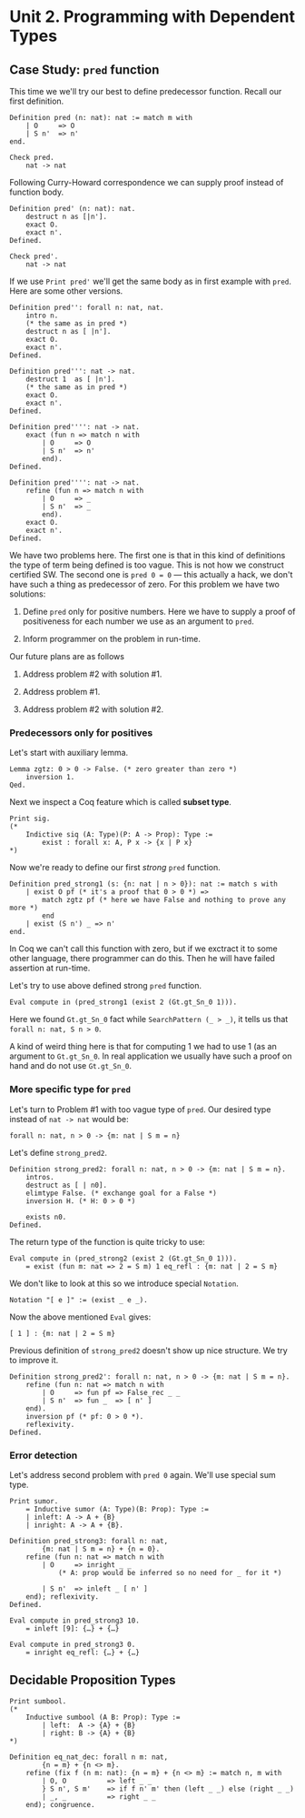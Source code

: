 # Unit 2. Programming with Dependent Types

## Case Study: `pred` function

This time we we'll try our best to define predecessor function. Recall 
our first definition.

	Definition pred (n: nat): nat := match m with
		| O 	=> O
		| S n' 	=> n'
	end.
	
	Check pred.
		nat -> nat

Following Curry-Howard correspondence we can supply proof instead of 
function body.

	Definition pred' (n: nat): nat.
		destruct n as [|n'].
		exact O.
		exact n'.
	Defined.
	
	Check pred'.
		nat -> nat	

If we use `Print pred'` we'll get the same body as in first example with 
`pred`. Here are some other versions.

	
	Definition pred'': forall n: nat, nat.
		intro n.
		(* the same as in pred *)
		destruct n as [ |n'].
		exact O.
		exact n'.
	Defined.
	
	Definition pred''': nat -> nat.
		destruct 1  as [ |n'].
		(* the same as in pred *)
		exact O.
		exact n'.
	Defined.
	
	Definition pred'''': nat -> nat.
		exact (fun n => match n with
			| O 	=> O
			| S n' 	=> n'
			end).
	Defined.

	Definition pred'''': nat -> nat.
		refine (fun n => match n with
			| O 	=> _
			| S n' 	=> _
			end).
		exact O.
		exact n'.
	Defined.

We have two problems here. The first one is that 
in this kind of definitions the type of term being 
defined is too vague. This is not how we construct certified SW.
The second one is `pred 0 = 0` — this actually a hack, we don't have such
a thing as predecessor of zero. For this problem we have two solutions:

1. 	Define `pred` only for positive numbers. Here we have to supply
	a proof of positiveness for each number we use as an argument to 
	`pred`.

2. 	Inform programmer on the problem in run-time.

Our future plans are as follows

1. Address problem #2 with solution #1.

2. Address problem #1.

3. Address problem #2 with solution #2.


### Predecessors only for positives

Let's start with auxiliary lemma.

	Lemma zgtz: 0 > 0 -> False. (* zero greater than zero *)
		inversion 1.
	Qed.

Next we inspect a Coq feature which is called **subset type**.

	Print sig. 
	(* 
		Indictive siq (A: Type)(P: A -> Prop): Type := 
			exist : forall x: A, P x -> {x | P x}
	*)

Now we're ready to define our first _strong_ `pred` function.

	Definition pred_strong1 (s: {n: nat | n > 0}): nat := match s with
		| exist O pf (* it's a proof that 0 > 0 *) =>
			match zgtz pf (* here we have False and nothing to prove any more *)
			end 
		| exist (S n') _ => n'
	end.

In Coq we can't call this function with zero, but if we exctract it to 
some other language, there programmer can do this. Then he will have 
failed assertion at run-time.

Let's try to use above defined strong `pred` function.

	Eval compute in (pred_strong1 (exist 2 (Gt.gt_Sn_0 1))).

Here we found `Gt.gt_Sn_0` fact while `SearchPattern (_ > _)`, it tells
us that `forall n: nat, S n > 0`.

A kind of weird thing here is that for computing 1 we had to use 1 (as
an argument to `Gt.gt_Sn_0`. In real application we usually have such a
proof on hand and do not use `Gt.gt_Sn_0`.

### More specific type for `pred`

Let's turn to Problem #1 with too vague type of `pred`. Our desired type
instead of `nat -> nat` would be:

	forall n: nat, n > 0 -> {m: nat | S m = n}

Let's define `strong_pred2`.

	Definition strong_pred2: forall n: nat, n > 0 -> {m: nat | S m = n}.
		intros.
		destruct as [ | n0].
		elimtype False. (* exchange goal for a False *)
		inversion H. (* H: 0 > 0 *)
		
		exists n0.
	Defined.

The return type of the function is quite tricky to use:

	Eval compute in (pred_strong2 (exist 2 (Gt.gt_Sn_0 1))).
		= exist (fun m: nat => 2 = S m) 1 eq_refl : {m: nat | 2 = S m}

We don't like to look at this so we introduce special `Notation`.

	Notation "[ e ]" := (exist _ e _).

Now the above mentioned `Eval` gives:

	[ 1 ] : {m: nat | 2 = S m}

Previous definition of `strong_pred2` doesn't show up nice structure.
We try to improve it.

	Definition strong_pred2': forall n: nat, n > 0 -> {m: nat | S m = n}.
		refine (fun n: nat => match n with
			| O 	=> fun pf => False_rec _ _
			| S n' 	=> fun _  => [ n' ]
		end).
		inversion pf (* pf: 0 > 0 *).
		reflexivity.
	Defined.

### Error detection

Let's address second problem with `pred 0` again. We'll use special
sum type.

	Print sumor.
		= Inductive sumor (A: Type)(B: Prop): Type :=
		| inleft: A -> A + {B}
		| inright: A -> A + {B}.

	Definition pred_strong3: forall n: nat,
			{m: nat | S m = n} + {n = 0}.
		refine (fun n: nat => match n with
			| O 	=> inright _ _ 
				(* A: prop would be inferred so no need for _ for it *)
				
			| S n' 	=> inleft _ [ n' ]
		end); reflexivity.
	Defined.
	
	Eval compute in pred_strong3 10.
		= inleft [9]: {…} + {…}
	
	Eval compute in pred_strong3 0.
		= inright eq_refl: {…} + {…}

## Decidable Proposition Types

	Print sumbool.
	(*
		Inductive sumbool (A B: Prop): Type :=
			| left:  A -> {A} + {B}
			| right: B -> {A} + {B}
	*)

	Definition eq_nat_dec: forall n m: nat,
			{n = m} + {n <> m}.
		refine (fix f (n m: nat): {n = m} + {n <> m} := match n, m with
			| O, O 			=> left _ _
			} S n', S m' 	=> if f n' m' then (left _ _) else (right _ _)
			| _, _ 			=> right _ _
		end); congruence.
